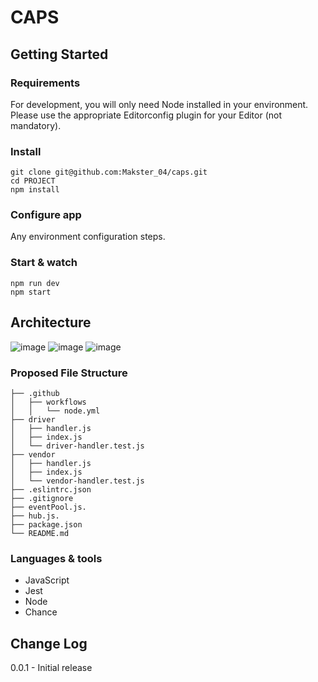 # CAPS
## Getting Started
### Requirements
For development, you will only need Node installed in your environment. Please use the appropriate Editorconfig plugin for your Editor (not mandatory).

### Install
```
git clone git@github.com:Makster_04/caps.git
cd PROJECT
npm install
```
### Configure app
Any environment configuration steps.

### Start & watch
```
npm run dev
npm start
```
## Architecture 
![image](https://github.com/Makster04/caps/assets/86382359/b2c79ecf-39ee-474b-ad1b-12e87a653e05)
![image](https://github.com/Makster04/caps/assets/86382359/b2f7ba8b-57d8-46df-9aad-e647c49cf2e9)
![image](https://github.com/Makster04/caps/assets/86382359/4b5660c3-7907-446e-bd85-77090d0d4408)


### Proposed File Structure
```
├── .github
│   ├── workflows
│   │   └── node.yml
├── driver
│   ├── handler.js
│   ├── index.js
│   └── driver-handler.test.js
├── vendor
│   ├── handler.js
│   ├── index.js
│   └── vendor-handler.test.js
├── .eslintrc.json
├── .gitignore
├── eventPool.js.
├── hub.js.
├── package.json
└── README.md
```
### Languages & tools
* JavaScript
* Jest
* Node
* Chance
  
## Change Log
0.0.1 - Initial release
